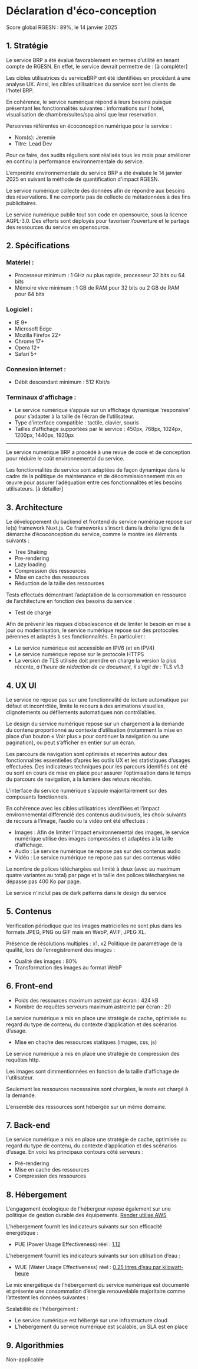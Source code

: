 # Déclaration d'éco-conception

Score global RGESN : 89%, le 14 janvier 2025

## 1. Stratégie

Le service BRP a été évalué favorablement en termes d’utilité en tenant compte de RGESN.
En effet, le service devrait permettre de : [à compléter]

Les cibles utilisatrices du serviceBRP ont été identifiées en procédant à une analyse UX.
Ainsi, les cibles utilisatrices du service sont les clients de l'hotel BRP.

En cohérence, le service numérique répond à leurs besoins puisque présentant les fonctionnalités suivantes : informations sur l'hotel, visualisation de chambre/suites/spa ainsi que leur reservation.

Personnes référentes en écoconception numérique pour le service :

- Nom(s): Jeremie
- Titre: Lead Dev

Pour ce faire, des audits réguliers sont réalisés tous les mois pour améliorer en continu la performance environnementale du service.

L’empreinte environnementale du service BRP a été évaluée le 14 janvier 2025 en suivant la méthode de quantification d'impact RGESN.

Le service numérique collecte des données afin de répondre aux besoins des réservations. Il ne comporte pas de collecte de métadonnées à des fins publicitaires.

Le service numérique publie tout son code en opensource, sous la licence AGPL-3.0. Des efforts sont déployés pour favoriser l’ouverture et le partage des ressources du service en opensource.

## 2. Spécifications

### Matériel :

- Processeur minimum : 1 GHz ou plus rapide, processeur 32 bits ou 64 bits
- Mémoire vive minimum : 1 GB de RAM pour 32 bits ou 2 GB de RAM pour 64 bits

### Logiciel :

- IE 9+
- Microsoft Edge
- Mozilla Firefox 22+
- Chrome 17+
- Opera 12+
- Safari 5+

### Connexion internet :

- Débit descendant minimum : 512 Kbit/s

### Terminaux d'affichage :

- Le service numérique s’appuie sur un affichage dynamique 'responsive' pour s’adapter à la taille de l’écran de l’utilisateur.
- Type d’interface compatible : tactile, clavier, souris
- Tailles d’affichage supportées par le service : 450px, 768px, 1024px, 1200px, 1440px, 1920px

---

Le service numérique BRP a procédé à une revue de code et de conception pour réduire le coût environnemental du service.

Les fonctionnalités du service sont adaptées de façon dynamique dans le cadre de la politique de maintenance et de décommissionnement mis en œuvre pour assurer l’adéquation entre ces fonctionnalités et les besoins utilisateurs.
[à détailler]

## 3. Architecture

Le développement du backend et frontend du service numérique repose sur le(s) framework Nuxt.js.
Ce frameworks s’inscrit dans la droite ligne de la démarche d’écoconception du service, comme le montre les éléments suivants :

- Tree Shaking
- Pre-rendering
- Lazy loading
- Compression des ressources
- Mise en cache des ressources
- Réduction de la taille des ressources

Tests effectués démontrant l’adaptation de la consommation en ressource de l’architecture en fonction des besoins du service :

- Test de charge

Afin de prévenir les risques d’obsolescence et de limiter le besoin en mise à jour ou modernisation, le service numérique repose sur des protocoles pérennes et adaptés à ses fonctionnalités. En particulier :

- Le service numérique est accessible en IPV6 (et en IPV4)
- Le service numérique repose sur le protocole HTTPS
- La version de TLS utilisée doit prendre en charge la version la plus récente, _à l’heure de rédaction de ce document, il s’agit de :_ TLS v1.3

## 4. UX UI

Le service ne repose pas sur une fonctionnalité de lecture automatique par défaut et incontrôlée, limite le recours à des animations visuelles, clignotements ou défilements automatiques non contrôlables.

Le design du service numérique repose sur un chargement à la demande du contenu proportionné au contexte d’utilisation (notamment la mise en place d’un bouton « Voir plus » pour continuer la navigation ou une pagination), ou peut s’afficher en entier sur un écran.

Les parcours de navigation sont optimisés et recentrés autour des fonctionnalités essentielles d’après les outils UX et les statistiques d’usages effectuées.
Des indicateurs techniques pour les parcours identifiés ont été ou sont en cours de mise en place pour assurer l’optimisation dans le temps du parcours de navigation, à la lumière des retours récoltés.

L’interface du service numérique s’appuie majoritairement sur des composants fonctionnels.

En cohérence avec les cibles utilisatrices identifiées et l’impact environnemental différencié des contenus audiovisuels, les choix suivants de recours à l’image, l’audio ou la vidéo ont été effectués :

- Images : Afin de limiter l’impact environnemental des images, le service numérique utilise des images compressées et adaptées à la taille d’affichage.
- Audio : Le service numérique ne repose pas sur des contenus audio
- Vidéo : Le service numérique ne repose pas sur des contenus vidéo

Le nombre de polices téléchargées est limité à deux (avec au maximum quatre variantes au total) par page et la taille des polices téléchargées ne dépasse pas 400 Ko par page.

Le service n'inclut pas de dark patterns dans le design du service

## 5. Contenus

Verification périodique que les images matricielles ne sont plus dans les formats JPEG, PNG ou GIF mais en WebP, AVIF, JPEG XL.

Présence de résolutions multiples : x1, x2
Politique de paramétrage de la qualité, lors de l’enregistrement des images :

- Qualité des images : 80%
- Transformation des images au format WebP

## 6. Front-end

- Poids des ressources maximum astreint par écran : 424 kB
- Nombre de requêtes serveurs maximum astreinte par écran : 20

Le service numérique a mis en place une stratégie de cache, optimisée au regard du type de contenu, du contexte d’application et des scénarios d’usage.

- Mise en chache des ressources statiques (images, css, js)

Le service numérique a mis en place une stratégie de compression des requêtes http.

Les images sont dimmentionnées en fonction de la taille d'affichage de l'utilisateur.

Seulement les ressources necessaires sont chargées, le reste est chargé à la demande.

L'ensemble des ressources sont hébergée sur un même domaine.

## 7. Back-end

Le service numérique a mis en place une stratégie de cache, optimisée au regard du type de contenu, du contexte d’application et des scénarios d’usage.
En voici les principaux contours côté serveurs :

- Pré-rendering
- Mise en cache des ressources
- Compression des ressources

## 8. Hébergement

L’engagement écologique de l’hébergeur repose également sur une politique de gestion durable des équipements. [Render utilise AWS](https://aws.amazon.com/fr/sustainability/)

L’hébergement fournit les indicateurs suivants sur son efficacité énergétique :

- PUE (Power Usage Effectiveness) réel : [1.12](https://arc.net/l/quote/nfbuqwqa)

L’hébergement fournit les indicateurs suivants sur son utilisation d’eau :

- WUE (Water Usage Effectiveness) réel : [0.25 litres d’eau par kilowatt-heure](https://arc.net/l/quote/tczumfsg)

Le mix énergétique de l’hébergement du service numérique est documenté et présente une consommation d’énergie renouvelable majoritaire comme l’attestent les données suivantes :

Scalabilité de l’hébergement :

- Le service numérique est hébergé sur une infrastructure cloud
- L’hébergement du service numérique est scalable, un SLA est en place

## 9. Algorithmies

Non-applicable
